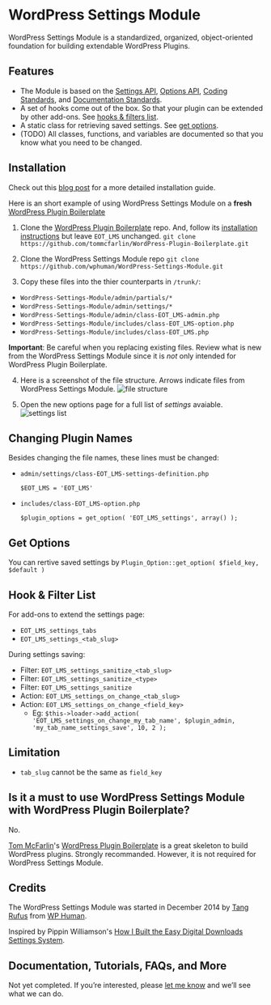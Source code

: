 # WordPress Settings Module

WordPress Settings Module is a standardized, organized, object-oriented foundation for building extendable WordPress Plugins.

## Features
* The Module is based on the [Settings API](http://codex.wordpress.org/Settings_API), [Options API](http://codex.wordpress.org/Options_API), [Coding Standards](http://codex.wordpress.org/WordPress_Coding_Standards), and [Documentation Standards](http://make.wordpress.org/core/handbook/inline-documentation-standards/php-documentation-standards/).
* A set of hooks come out of the box. So that your plugin can be extended by other add-ons. See [hooks & filters list](#hook--filter-list).
* A static class for retrieving saved settings. See [get options](#get-options).
* (TODO) All classes, functions, and variables are documented so that you know what you need to be changed.


## Installation
Check out this [blog post](https://wphuman.com/announcing-wordpress-settings-module/) for a more detailed installation guide.

Here is an short example of using WordPress Settings Module on a **fresh** [WordPress Plugin Boilerplate](https://github.com/tommcfarlin/WordPress-Plugin-Boilerplate/)

1. Clone the [WordPress Plugin Boilerplate](https://github.com/tommcfarlin/WordPress-Plugin-Boilerplate/) repo. And, follow its [installation instructions](https://github.com/tommcfarlin/WordPress-Plugin-Boilerplate/blob/master/README.md#installation) but leave `EOT_LMS` unchanged.
`git clone https://github.com/tommcfarlin/WordPress-Plugin-Boilerplate.git`

2. Clone the WordPress Settings Module repo
`git clone https://github.com/wphuman/WordPress-Settings-Module.git`

3. Copy these files into the thier counterparts in `/trunk/`:
  * `WordPress-Settings-Module/admin/partials/*`
  * `WordPress-Settings-Module/admin/settings/*`
  * `WordPress-Settings-Module/admin/class-EOT_LMS-admin.php`
  * `WordPress-Settings-Module/includes/class-EOT_LMS-option.php`
  * `WordPress-Settings-Module/includes/class-EOT_LMS.php`

  **Important**: Be careful when you replacing existing files. Review what is new from the WordPress Settings Module since it is *not* only intended for WordPress Plugin Boilerplate.

4. Here is a screenshot of the file structure. Arrows indicate files from WordPress Settings Module.
![file structure](https://raw.githubusercontent.com/wphuman/WordPress-Settings-Module/master/screenshot-file-structure.png)

5. Open the new options page for a full list of *settings* avaiable.
![settings list](https://raw.githubusercontent.com/wphuman/WordPress-Settings-Module/master/screenshot-settings-list.png)


## Changing Plugin Names
Besides changing the file names, these lines must be changed:
* `admin/settings/class-EOT_LMS-settings-definition.php`

  `$EOT_LMS = 'EOT_LMS'`

* `includes/class-EOT_LMS-option.php`

  `$plugin_options = get_option( 'EOT_LMS_settings', array() );`

## Get Options
You can rertive saved settings by `Plugin_Option::get_option( $field_key, $default )`


## Hook & Filter List
For add-ons to extend the settings page:
* `EOT_LMS_settings_tabs`
* `EOT_LMS_settings_<tab_slug>`

During settings saving:
* Filter: `EOT_LMS_settings_sanitize_<tab_slug>`
* Filter: `EOT_LMS_settings_sanitize_<type>`
* Filter: `EOT_LMS_settings_sanitize`
* Action: `EOT_LMS_settings_on_change_<tab_slug>`
* Action: `EOT_LMS_settings_on_change_<field_key>`
   * Eg: `$this->loader->add_action( 'EOT_LMS_settings_on_change_my_tab_name', $plugin_admin, 'my_tab_name_settings_save', 10, 2 );`

## Limitation
* `tab_slug` cannot be the same as `field_key`

## Is it a must to use WordPress Settings Module with WordPress Plugin Boilerplate?
No.

[Tom McFarlin](http://tommcfarlin.com)'s [WordPress Plugin Boilerplate](https://github.com/tommcfarlin/WordPress-Plugin-Boilerplate/) is a great skeleton to build WordPress plugins. Strongly recommanded. However, it is not required for WordPress Settings Module.


## Credits
The WordPress Settings Module was started in December 2014 by [Tang Rufus](http://tangrufus.com/) from [WP Human](https://wphuman.com/).

Inspired by Pippin Williamson's [How I Built the Easy Digital Downloads Settings System](https://pippinsplugins.com/how-i-built-settings-system-easy-digital-downloads/).

## Documentation, Tutorials, FAQs, and More

Not yet completed. If you’re interested, please [let me know](https://wphuman.com/contact/) and we’ll see what we can do.

